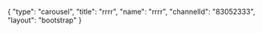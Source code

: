 {
    "type": "carousel",
    "title": "rrrr",
    "name": "rrrr",
    "channelId": "83052333",
    "layout": "bootstrap"
}